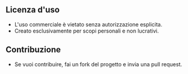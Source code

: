 ## **Licenza d'uso**
- L'uso commerciale è vietato senza autorizzazione esplicita.
- Creato esclusivamente per scopi personali e non lucrativi.
  
## **Contribuzione**
- Se vuoi contribuire, fai un fork del progetto e invia una pull request.
